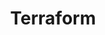 ---
layout: game
title:  "Terraform"
location: Games/Terraform.html
width: 960
height: 600
desc: "Your ship crash lands on a small planet. Use its resources to create buildings and grow your colony. But be careful at night, when the creatures come out to play."
time: 72 hours
made: Ludum Dare 38
jampage: https://ldjam.com/events/ludum-dare/38/terraform
display-order: 4
music:
    1: "Small is a Distant Space Away"	
    2: "Midday Mining"
    3: "Pomerania"
controls: |
    <b>Arrow keys</b> or <b>WASD</b> - Move <br>
    <b>Click and hold</b> - Mine a Resource or Attack enemies<br>
    <b>Mouse</b> - Build <br>
instructions: |
    Mine resources and construct buildings. Survive as many days as possible!<br>
---